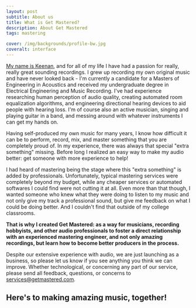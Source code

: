 ```yaml
---
layout: post
subtitle: About us
title: What is Get Mastered?
description: About Get Mastered
tags: mastering

cover: /img/backgrounds/profile-bw.jpg
coveralt: interface
---
```


[My name is Keenan](/blog/about/Who-We-Are/), and for all of my life I have had a passion for really, really great sounding recordings. I grew up recording my own original music and have never looked back - I'm currently a candidate for a Masters of Engineering in Acoustics and received my undergraduate degree in Electrical Engineering and Music Recording. I've had experience researching human perception of audio quality, creating automated room equalization algorithms, and engineering directional hearing devices to aid people with hearing loss. I'm of course also an active musician, singing and playing guitar in a band, and messing around with whatever instruments I can get my hands on.

Having self-produced my own music for many years, I know how difficult it can be to perform, record, mix, and master something that you are completely proud of. In my experience, there was always that special "extra something" missing. Before long I realized an easy way to make my audio better: get someone with more experience to help!

I had heard of mastering being the stage where this "extra something" is added by professionals. Unfortunately, typical mastering services were completely beyond my budget, while any cheaper services or automated softwares I could find were not cutting it at all. Even more than that though, I wanted someone who knew what they were doing to listen to my music and not only give my track a professional sound, but give me feedback on what I could be doing better. And I couldn't find that outside of my college classrooms.

**That is why I created Get Mastered: as a way for musicians, recording hobbyists, and other audio professionals to foster a direct relationship with an experienced mastering engineer, and not only amazing recordings, but learn how to become better producers in the process.**

Despite our extensive experience with audio, we are just launching as a business, so please let us know if you see anything you think we can improve. Whether technological, or concerning any part of our service, please send all feedback, questions, or concerns to <a href="mailto:services@getmastered.com?Subject=Feedback" target="_top">services@getmastered.com</a>.

## Here's to making amazing music, together!
